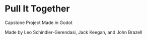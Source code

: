 # Pull It Together
Capstone Project Made in Godot

Made by Leo Schindler-Gerendasi, Jack Keegan, and John Brazell
